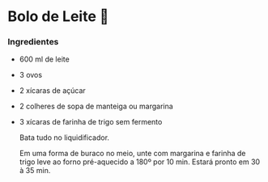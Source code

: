 # Bolo de Leite :milk_glass:

### Ingredientes

- 600 ml de leite

- 3 ovos

- 2 xícaras de açúcar

- 2 colheres de sopa de manteiga ou margarina

- 3 xícaras de farinha de trigo sem fermento

  

  Bata tudo no liquidificador.

  Em uma forma de buraco no meio, unte com margarina e farinha de trigo leve ao forno pré-aquecido a 180º por 10 min. Estará pronto em 30 à 35 min.
